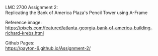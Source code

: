 LMC 2700 Assignment 2: <br>
Replicating the Bank of America Plaza's Pencil Tower using A-Frame

Reference image: <br>
https://pixels.com/featured/atlanta-georgia-bank-of-america-building-richard-krebs.html

Github Pages:<br>
https://payton-6.github.io/Assignment-2/
